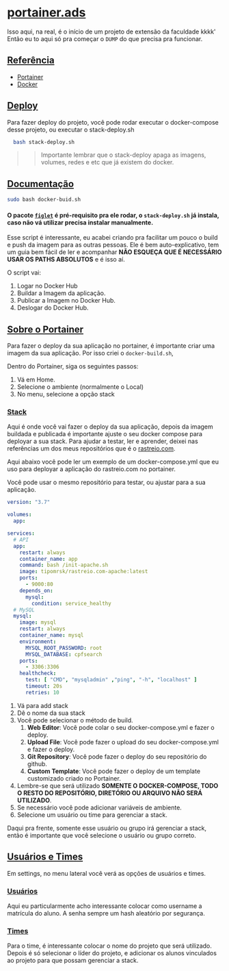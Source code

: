 # [portainer.ads]()

Isso aqui, na real, é o início de um projeto de extensão da faculdade kkkk'
Então eu to aqui só pra começar o `DUMP` do que precisa pra funcionar.


## [Referência]()

- [Portainer](https://www.portainer.io/)
- [Docker](https://docs.docker.com/)


## [Deploy]()

Para fazer deploy do projeto, você pode rodar executar o docker-compose desse projeto, ou executar o stack-deploy.sh

```bash
  bash stack-deploy.sh 
```

>> Importante lembrar que o stack-deploy apaga as imagens, volumes, redes e etc que já existem do docker.



## [Documentação]()
```bash 
sudo bash docker-buid.sh
```

#### O pacote [`figlet`]() é pré-requisito pra ele rodar, o `stack-deploy.sh` já instala, caso não vá utilizar precisa instalar manualmente.

Esse script é interessante, eu acabei criando pra facilitar um pouco o build e push da imagem para as outras pessoas.
Ele é bem auto-explicativo, tem um guia bem fácil de ler e acompanhar **NÃO ESQUEÇA QUE É NECESSÁRIO USAR OS PATHS ABSOLUTOS** e é isso aí.

O script vai:
1. Logar no Docker Hub
2. Buildar a Imagem da aplicação.
3. Publicar a Imagem no Docker Hub.
4. Deslogar do Docker Hub.


## [Sobre o Portainer]()

Para fazer o deploy da sua aplicação no portainer, é importante criar uma imagem da sua aplicação. Por isso criei o `docker-build.sh`,

Dentro do Portainer, siga os seguintes passos:
1. Vá em Home.
2. Selecione o ambiente (normalmente o Local)
3. No menu, selecione a opção stack

### [Stack]()

Aqui é onde você vai fazer o deploy da sua aplicação, depois da imagem buildada e publicada é importante ajuste o seu docker compose para deployar a sua stack. Para ajudar a testar, ler e aprender, deixei nas referências um dos meus repositórios que é o [rastreio.com](https://github.com/tipomrsk/rastreio.com).

Aqui abaixo você pode ler um exemplo de um docker-compose.yml que eu uso para deployar a aplicação do rastreio.com no portainer.

Você pode usar o mesmo repositório para testar, ou ajustar para a sua aplicação.

```yml
version: "3.7"

volumes:
  app:

services:
  # API
  app:
    restart: always
    container_name: app
    command: bash /init-apache.sh
    image: tipomrsk/rastreio.com-apache:latest
    ports:
      - 9000:80
    depends_on:
      mysql:
        condition: service_healthy
  # MySQL
  mysql:
    image: mysql
    restart: always
    container_name: mysql
    environment:
      MYSQL_ROOT_PASSWORD: root
      MYSQL_DATABASE: cpfsearch
    ports:
      - 3306:3306
    healthcheck:
      test: [ "CMD", "mysqladmin" ,"ping", "-h", "localhost" ]
      timeout: 20s
      retries: 10
```
1. Vá para add stack
2. Dê o nome da sua stack
3. Você pode selecionar o método de build.
   1. **Web Editor**: Você pode colar o seu docker-compose.yml e fazer o deploy.
   2. **Upload File**: Você pode fazer o upload do seu docker-compose.yml e fazer o deploy.
   3. **Git Repository**: Você pode fazer o deploy do seu repositório do github.
   4. **Custom Template**: Você pode fazer o deploy de um template customizado criado no Portainer.
5. Lembre-se que será utilizado **SOMENTE O DOCKER-COMPOSE, TODO O RESTO DO REPOSITÓRIO, DIRETÓRIO OU ARQUIVO NÃO SERÁ UTILIZADO**.
6. Se necessário você pode adicionar variáveis de ambiente. 
7. Selecione um usuário ou time para gerenciar a stack.

Daqui pra frente, somente esse usuário ou grupo irá gerenciar a stack, então é importante que você selecione o usuário ou grupo correto.

## [Usuários e Times]()

Em settings, no menu lateral você verá as opções de usuários e times. 

### [Usuários]()
Aqui eu particularmente acho interessante colocar como username a matrícula do aluno. A senha sempre um hash aleatório por segurança. 

### [Times]()
Para o time, é interessante colocar o nome do projeto que será utilizado.
Depois é só selecionar o líder do projeto, e adicionar os alunos vinculados ao projeto para que possam gerenciar a stack.